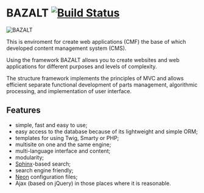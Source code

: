 BAZALT [![Build Status](https://travis-ci.org/Equalteam/bazalt.png?branch=2.x)](https://travis-ci.org/Equalteam/bazalt)
======

![BAZALT](https://github.com/Equalteam/bazalt/wiki/assets/images/bazalt-logo.png)

This is enviroment for create web applications (CMF) the base of which developed content management system (CMS).

Using the framework BAZALT allows you to create websites and web applications for different purposes and levels of complexity.

The structure framework implements the principles of MVC and allows efficient separate functional development of parts management, algorithmic processing, and implementation of user interface.

Features
--------

- simple, fast and easy to use;
- easy access to the database because of its lightweight and simple ORM;
- templates for using Twig, Smarty or PHP;
- multisite on one and the same engine;
- multi-language interface and content;
- modularity;
- [Sphinx](http://sphinxsearch.com/)-based search;
- search engine friendly;
- [Neon](http://ne-on.org/) configuration files;
- Ajax (based on jQuery) in those places where it is reasonable. 